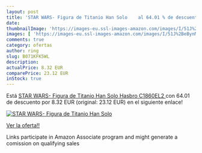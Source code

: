 ```yaml
---
layout: post
title: 'STAR WARS- Figura de Titanio Han Solo    al 64.01 % de descuento'
date: 
thumbnailImage: 'https://images-eu.ssl-images-amazon.com/images/I/51J%2BeBynMJL._SL200_.jpg'
images: [ 'https://images-eu.ssl-images-amazon.com/images/I/51J%2BeBynMJL._SL200_.jpg' ]
comments: true
category: ofertas
author: ring
slug: B071KFK5WL
description:
actualPrice: 8.32 EUR
comparePrice: 23.12 EUR
inStock: true
---
```


Está [STAR WARS- Figura de Titanio Han Solo   Hasbro C1860EL2 ](https://www.amazon.es/dp/B071KFK5WL/?tag=tolees-21) con 64.01 de descuento por 8.32 EUR (original: 23.12 EUR) en el siguiente enlace!

[![STAR WARS- Figura de Titanio Han Solo   ](https://images-eu.ssl-images-amazon.com/images/I/51J%2BeBynMJL._SL200_.jpg)](https://www.amazon.es/dp/B071KFK5WL/?tag=tolees-21)

[Ver la oferta!!](https://www.amazon.es/dp/B071KFK5WL/?tag=tolees-21)

Links participate in Amazon Associate program and might generate a comission on qualifying sales


